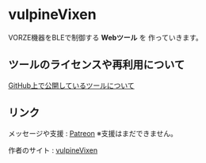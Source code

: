# vulpineVixen

VORZE機器をBLEで制御する
**Webツール** を
作っていきます。

## ツールのライセンスや再利用について

[GitHub上で公開しているツールについて](https://vulpine-vixen.github.io/vulpine-vixen/)

## リンク

メッセージや支援 : [Patreon](https://www.patreon.com/c/vulpine_vixen)
※支援はまだできません。

作者のサイト : [vulpineVixen](https://vulpine-vixen.com/)
